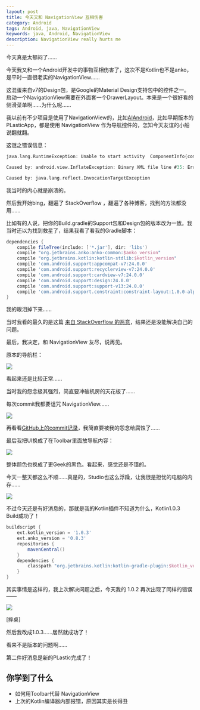 ```yaml
---
layout: post
title: 今天又和 NavigationView 互相伤害
category: Android
tags: Android, java, NavigationView
keywords: java, Android, NavigationView
description: NavigationView really hurts me
---
```


今天真是太郁闷了……

今天我又和一个Android开发中的事物互相伤害了，这次不是Kotlin也不是anko，是平时一直很老实的NavigationView……

这混蛋来自v7的Design包，是Google的Material Design支持包中的控件之一。启动一个NavigationView需要在外面套一个DrawerLayout。本来是一个很好看的侧滑菜单啊……为什么呢……

我以前有不少项目是使用了NavigationView的，比如[AIAndroid](https://github.com/ice1000/AIAndroid)，比如早期版本的PLasticApp，都是使用 NavigationView 作为导航控件的，怎知今天友谊的小船说翻就翻。

这谜之错误信息：

```c
java.lang.RuntimeException: Unable to start activity  ComponentInfo{com.ais.cherry/com.ais.cherry.activity.FirstActivity}:    android.view.InflateException: Binary XML file line #35: Error inflating    class android.support.design.widget.NavigationView

Caused by: android.view.InflateException: Binary XML file line #35: Error inflating class android.support.design.widget.NavigationView

Caused by: java.lang.reflect.InvocationTargetException
```

我当时的内心就是崩溃的。

然后我开始bing，翻遍了 StackOverflow ，翻遍了各种博客，找到的方法都没用……

比如有的人说，把你的Build.gradle的Support包和Design包的版本改为一致。我当时还以为找到救星了，结果我看了看我的Gradle脚本：

```groovy
dependencies {
    compile fileTree(include: ['*.jar'], dir: 'libs')
    compile "org.jetbrains.anko:anko-common:$anko_version"
    compile "org.jetbrains.kotlin:kotlin-stdlib:$kotlin_version"
    compile 'com.android.support:appcompat-v7:24.0.0'
    compile 'com.android.support:recyclerview-v7:24.0.0'
    compile 'com.android.support:cardview-v7:24.0.0'
    compile 'com.android.support:design:24.0.0'
    compile 'com.android.support:support-v13:24.0.0'
    compile 'com.android.support.constraint:constraint-layout:1.0.0-alpha3'
}
```

我的眼泪掉下来……

当时我看的最久的是这篇 [来自 StackOverflow 的恶意](http://stackoverflow.com/questions/30709419/error-inflating-class-android-support-design-widget-navigationview)，结果还是没能解决自己的问题。

最后，我决定，和 NavigationView 友尽，说再见。

原本的导航栏：

<p><img src="https://coding.net/u/ice1000/p/Images/git/raw/master/blog-img/old/andr/nav/1.png" align="center"></p>

看起来还是比较正常……

当时我的怨念极其强烈，简直要冲破机房的天花板了……

每次commit我都要诅咒 NavigationView……

<p><img src="https://coding.net/u/ice1000/p/Images/git/raw/master/blog-img/old/andr/nav/2.png" align="center"></p>

再看看[GitHub上的commit记录](https://github.com/ice1000/PlasticApp/commits/master)，我简直要被我的怨念给腐蚀了……

最后我把UI换成了在Toolbar里面放导航内容：

<p><img src="https://coding.net/u/ice1000/p/Images/git/raw/master/blog-img/old/andr/nav/3.png" align="center"></p>

整体颜色也换成了更Geek的黑色。看起来，感觉还是不错的。

今天一整天都这么不顺……真是的，Studio也这么浮躁，让我很是担忧的电脑的内存……

<p><img src="https://coding.net/u/ice1000/p/Images/git/raw/master/blog-img/old/andr/nav/0.png" align="center"></p>

不过今天还是有好消息的，那就是我的Kotlin插件不知道为什么，Kotlin1.0.3 Build成功了！

```groovy
buildscript {
    ext.kotlin_version = '1.0.3'
    ext.anko_version = '0.8.3'
    repositories {
        mavenCentral()
    }
    dependencies {
        classpath "org.jetbrains.kotlin:kotlin-gradle-plugin:$kotlin_version"
    }
}
```

其实事情是这样的，我上次解决问题之后，今天我的 1.0.2 再次出现了同样的错误——

<p><img src="https://coding.net/u/ice1000/p/Images/git/raw/master/blog-img/old/java/kt2/1.png" align="center"></p>

[摔桌]

然后我改成1.0.3……居然就成功了！

看来不是版本的问题啊……

第二件好消息是新的PLastic完成了！


## 你学到了什么

+ 如何用Toolbar代替 NavigationView
+ 上次的Kotlin编译器内部报错，原因其实是长得丑
